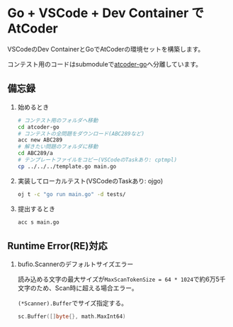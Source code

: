# Go + VSCode + Dev Container でAtCoder
VSCodeのDev ContainerとGoでAtCoderの環境セットを構築します。

コンテスト用のコードはsubmoduleで[atcoder-go](https://github.com/kazmrks/atcoder-go)へ分離しています。
## 備忘録

1. 始めるとき

    ```bash
    # コンテスト用のフォルダへ移動
    cd atcoder-go
    # コンテストの全問題をダウンロード(ABC289など)
    acc new ABC289
    # 解きたい問題のフォルダに移動
    cd ABC289/a
    # テンプレートファイルをコピー(VSCodeのTaskあり: cptmpl)
    cp ../../../template.go main.go
    ```

1. 実装してローカルテスト(VSCodeのTaskあり: ojgo)

    ```bash
    oj t -c "go run main.go" -d tests/
    ```

1. 提出するとき

    ```bash
    acc s main.go
    ```

## Runtime Error(RE)対応

1. bufio.Scannerのデフォルトサイズエラー

    読み込める文字の最大サイズが`MaxScanTokenSize = 64 * 1024`で約6万5千文字のため、Scan時に超える場合エラー。

    `(*Scanner).Buffer`でサイズ指定する。

    ```go
    sc.Buffer([]byte{}, math.MaxInt64)
    ```